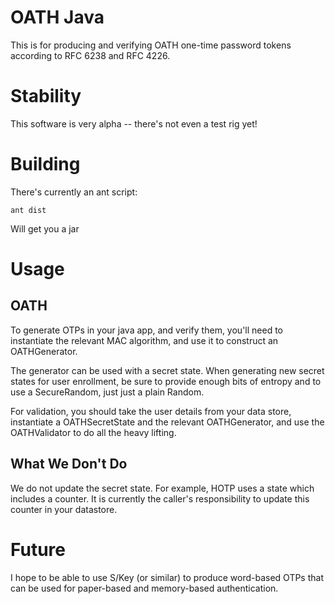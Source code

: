 # OATH Java

This is for producing and verifying OATH one-time password tokens according to 
RFC 6238 and RFC 4226.

# Stability

This software is very alpha -- there's not even a test rig yet!

# Building

There's currently an ant script:

```
ant dist
```

Will get you a jar

# Usage

## OATH

To generate OTPs in your java app, and verify them, you'll need to instantiate 
the relevant MAC algorithm, and use it to construct an OATHGenerator.

The generator can be used with a secret state. When generating new secret 
states for user enrollment, be sure to provide enough bits of entropy and to 
use a SecureRandom, just just a plain Random.

For validation, you should take the user details from your data store,
instantiate a OATHSecretState and the relevant OATHGenerator, and use the 
OATHValidator to do all the heavy lifting.

## What We Don't Do

We do not update the secret state. For example, HOTP uses a state which 
includes a counter. It is currently the caller's responsibility to update this
counter in your datastore.

# Future

I hope to be able to use S/Key (or similar) to produce word-based OTPs that can
be used for paper-based and memory-based authentication.


